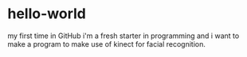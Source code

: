 # hello-world
my first time in GitHub
i'm a fresh starter in programming and i want to make a program to make use of kinect for facial recognition.
